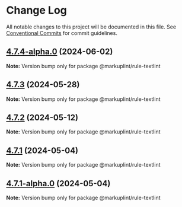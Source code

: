 # Change Log

All notable changes to this project will be documented in this file.
See [Conventional Commits](https://conventionalcommits.org) for commit guidelines.

## [4.7.4-alpha.0](https://github.com/markuplint/markuplint/compare/@markuplint/rule-textlint@4.7.3...@markuplint/rule-textlint@4.7.4-alpha.0) (2024-06-02)

**Note:** Version bump only for package @markuplint/rule-textlint

## [4.7.3](https://github.com/markuplint/markuplint/compare/@markuplint/rule-textlint@4.7.2...@markuplint/rule-textlint@4.7.3) (2024-05-28)

**Note:** Version bump only for package @markuplint/rule-textlint

## [4.7.2](https://github.com/markuplint/markuplint/compare/@markuplint/rule-textlint@4.7.1...@markuplint/rule-textlint@4.7.2) (2024-05-12)

**Note:** Version bump only for package @markuplint/rule-textlint

## [4.7.1](https://github.com/markuplint/markuplint/compare/@markuplint/rule-textlint@4.7.1-alpha.0...@markuplint/rule-textlint@4.7.1) (2024-05-04)

**Note:** Version bump only for package @markuplint/rule-textlint

## [4.7.1-alpha.0](https://github.com/markuplint/markuplint/compare/@markuplint/rule-textlint@4.7.0...@markuplint/rule-textlint@4.7.1-alpha.0) (2024-05-04)

**Note:** Version bump only for package @markuplint/rule-textlint
